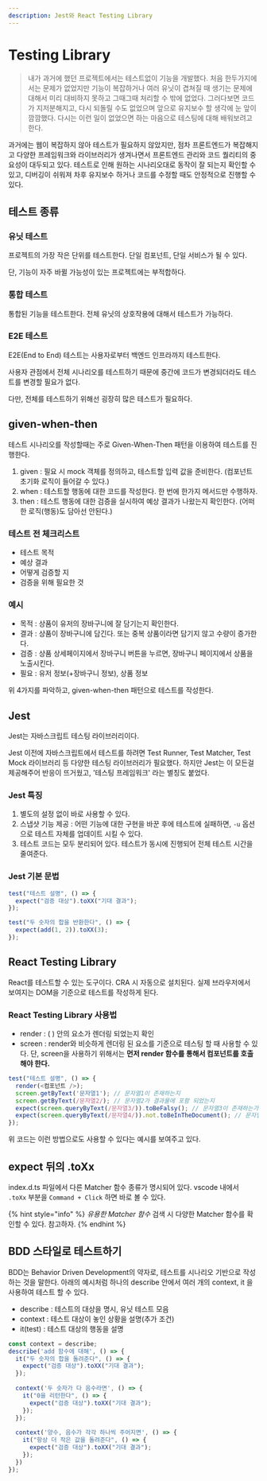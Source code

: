 ```yaml
---
description: Jest와 React Testing Library
---
```


# Testing Library

> 내가 과거에 했던 프로젝트에서는 테스트없이 기능을 개발했다. 처음 한두가지에서는 문제가 없었지만 기능이 복잡하거나 여러 유닛이 겹쳐질 때 생기는 문제에 대해서 미리 대비하지 못하고 그때그때 처리할 수 밖에 없었다. 그러다보면 코드가 지저분해지고, 다시 되돌릴 수도 없었으며 앞으로 유지보수 할 생각에 눈 앞이 깜깜했다. 다시는 이런 일이 없었으면 하는 마음으로 테스팅에 대해 배워보려고 한다.

과거에는 웹이 복잡하지 않아 테스트가 필요하지 않았지만, 점차 프론트엔드가 복잡해지고 다양한 프레임워크와 라이브러리가 생겨나면서 프론트엔드 관리와 코드 퀄리티의 중요성이 대두되고 있다. 테스트로 인해 원하는 시나리오대로 동작이 잘 되는지 확인할 수 있고, 디버깅이 쉬워져 차후 유지보수 하거나 코드를 수정할 때도 안정적으로 진행할 수 있다.



## 테스트 종류

### 유닛 테스트

프로젝트의 가장 작은 단위를 테스트한다. 단일 컴포넌트, 단일 서비스가 될 수 있다.

단, 기능이 자주 바뀔 가능성이 있는 프로젝트에는 부적합하다.

### 통합 테스트

통합된 기능을 테스트한다. 전체 유닛의 상호작용에 대해서 테스트가 가능하다.

### E2E 테스트

E2E(End to End) 테스트는 사용자로부터 백엔드 인프라까지 테스트한다.

사용자 관점에서 전체 시나리오를 테스트하기 때문에 중간에 코드가 변경되더라도 테스트를 변경할 필요가 없다.

다만, 전체를 테스트하기 위해선 굉장히 많은 테스트가 필요하다.



## given-when-then

테스트 시나리오를 작성할때는 주로 Given-When-Then 패턴을 이용하여 테스트를 진행한다.

1. given : 필요 시 mock 객체를 정의하고, 테스트할 입력 값을 준비한다. (컴포넌트 초기화 로직이 들어갈 수 있다.)
2. when : 테스트할 행동에 대한 코드를 작성한다. 한 번에 한가지 메서드만 수행하자.
3. then : 테스트 행동에 대한 검증을 실시하여 예상 결과가 나왔는지 확인한다. (어떠한 로직(행동)도 담아선 안된다.)

### 테스트 전 체크리스트

* 테스트 목적
* 예상 결과
* 어떻게 검증할 지
* 검증을 위해 필요한 것

### 예시

* 목적 : 상품이 유저의 장바구니에 잘 담기는지 확인한다.
* 결과 : 상품이 장바구니에 담긴다. 또는 중복 상품이라면 담기지 않고 수량이 증가한다.
* 검증 : 상품 상세페이지에서 장바구니 버튼을 누르면, 장바구니 페이지에서 상품을 노출시킨다.
* 필요 : 유저 정보(+장바구니 정보), 상품 정보

위 4가지를 파악하고, given-when-then 패턴으로 테스트를 작성한다.



## Jest

Jest는 자바스크립트 테스팅 라이브러리이다.

Jest 이전에 자바스크립트에서 테스트를 하려면 Test Runner, Test Matcher, Test Mock 라이브러리 등 다양한 테스팅 라이브러리가 필요했다. 하지만 Jest는 이 모든걸 제공해주어 반응이 뜨거웠고, '테스팅 프레임워크' 라는 별칭도 붙었다.

### Jest 특징

1. 별도의 설정 없이 바로 사용할 수 있다.
2. 스냅샷 기능 제공 : 어떤 기능에 대한 구현을 바꾼 후에 테스트에 실패하면, `-u` 옵션으로 테스트 자체를 업데이트 시킬 수 있다.
3. 테스트 코드는 모두 분리되어 있다. 테스트가 동시에 진행되어 전체 테스트 시간을 줄여준다.

### Jest 기본 문법

```javascript
test("테스트 설명", () => {
  expect("검증 대상").toXX("기대 결과");
});

test("두 숫자의 합을 반환한다", () => {
  expect(add(1, 2)).toXX(3);
});
```



## React Testing Library

React를 테스트할 수 있는 도구이다. CRA 시 자동으로 설치된다. 실제 브라우저에서 보여지는 DOM을 기준으로 테스트를 작성하게 된다.

### React Testing Library 사용법

* render : ( ) 안의 요소가 렌더링 되었는지 확인
* screen : render와 비슷하게 렌더링 된 요소를 기준으로 테스팅 할 때 사용할 수 있다. 단, screen을 사용하기 위해서는 **먼저 render 함수를 통해서 컴포넌트를 호출해야 한다.**

```javascript
test("테스트 설명", () => {
  render(<컴포넌트 />);
  screen.getByText('문자열1'); // 문자열1이 존재하는지
  screen.getByText(/문자열2/); // 문자열2가 결과물에 포함 되었는지
  expect(screen.queryByText(/문자열3/)).toBeFalsy(); // 문자열3이 존재하는가에 대한 결과가 falsy 인지
  expect(screen.queryByText(/문자열4/)).not.toBeInTheDocument(); // 문자열4을 찾아봤는데 없는지
});
```

위 코드는 이런 방법으로도 사용할 수 있다는 예시를 보여주고 있다.



## expect 뒤의 .toXx

index.d.ts 파일에서 다른 Matcher 함수 종류가 명시되어 있다. vscode 내에서 `.toXx` 부분을 `Command + Click` 하면 바로 볼 수 있다.

{% hint style="info" %}
_유용한 Matcher 함수_ 검색 시 다양한 Matcher 함수를 확인할 수 있다. 참고하자.
{% endhint %}

## BDD 스타일로 테스트하기

BDD는 Behavior Driven Development의 약자로, 테스트를 시나리오 기반으로 작성하는 것을 말한다. 아래의 예시처럼 하나의 describe 안에서 여러 개의 context, it 을 사용하여 테스트 할 수 있다.

* describe : 테스트의 대상을 명시, 유닛 테스트 모음
* context : 테스트 대상이 놓인 상황을 설명(추가 조건)
* it(test) : 테스트 대상의 행동을 설명

```javascript
const context = describe;
describe('add 함수에 대해', () => {
  it("두 숫자의 합을 돌려준다", () => {
    expect("검증 대상").toXX("기대 결과");
  });
    
  context('두 숫자가 다 음수라면', () => {
    it("0을 리턴한다", () => {
      expect("검증 대상").toXX("기대 결과");
    });
  });
  
  context('양수, 음수가 각각 하나씩 주어지면', () => {
    it("항상 더 작은 값을 돌려준다", () => {
      expect("검증 대상").toXX("기대 결과");
    });
  })
});
```
